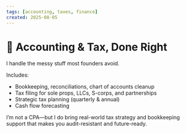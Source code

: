 ```yaml
---
tags: [accounting, taxes, finance]
created: 2025-08-05
---
```


# 🧾 Accounting & Tax, Done Right

I handle the messy stuff most founders avoid.

Includes:
- Bookkeeping, reconciliations, chart of accounts cleanup
- Tax filing for sole props, LLCs, S-corps, and partnerships
- Strategic tax planning (quarterly & annual)
- Cash flow forecasting

I’m not a CPA—but I do bring real-world tax strategy and bookkeeping support that makes you audit-resistant and future-ready.
